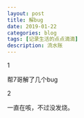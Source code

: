 ```yaml
---
layout: post
title: 解bug
date: 2019-01-22
categories: blog
tags: [记录生活的点点滴滴]
description: 流水账
---
```


1 

帮7哥解了几个bug

2

一直在咳，不过没发烧。







